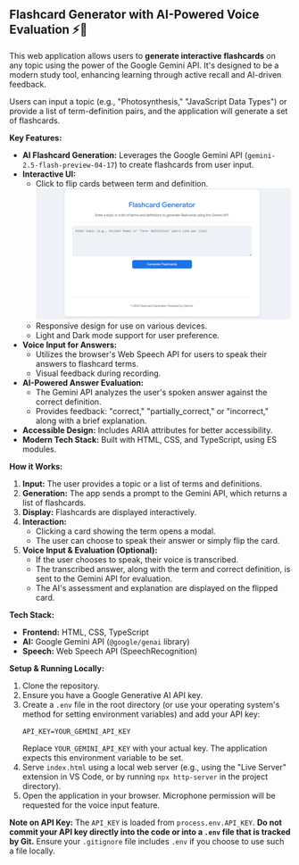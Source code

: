 
## Flashcard Generator with AI-Powered Voice Evaluation ⚡️🧠

This web application allows users to **generate interactive flashcards** on any topic using the power of the Google Gemini API. It's designed to be a modern study tool, enhancing learning through active recall and AI-driven feedback.

Users can input a topic (e.g., "Photosynthesis," "JavaScript Data Types") or provide a list of term-definition pairs, and the application will generate a set of flashcards.

**Key Features:**

*   **AI Flashcard Generation:** Leverages the Google Gemini API (`gemini-2.5-flash-preview-04-17`) to create flashcards from user input.
*   **Interactive UI:**
    *   Click to flip cards between term and definition.
        ![Screenshot of the app homescreen](app-homescreen.png)
    *   Responsive design for use on various devices.
    *   Light and Dark mode support for user preference.
*   **Voice Input for Answers:**
    *   Utilizes the browser's Web Speech API for users to speak their answers to flashcard terms.
    *   Visual feedback during recording.
*   **AI-Powered Answer Evaluation:**
    *   The Gemini API analyzes the user's spoken answer against the correct definition.
    *   Provides feedback: "correct," "partially_correct," or "incorrect," along with a brief explanation.
*   **Accessible Design:** Includes ARIA attributes for better accessibility.
*   **Modern Tech Stack:** Built with HTML, CSS, and TypeScript, using ES modules.

**How it Works:**

1.  **Input:** The user provides a topic or a list of terms and definitions.
2.  **Generation:** The app sends a prompt to the Gemini API, which returns a list of flashcards.
3.  **Display:** Flashcards are displayed interactively.
4.  **Interaction:**
    *   Clicking a card showing the term opens a modal.
    *   The user can choose to speak their answer or simply flip the card.
5.  **Voice Input & Evaluation (Optional):**
    *   If the user chooses to speak, their voice is transcribed.
    *   The transcribed answer, along with the term and correct definition, is sent to the Gemini API for evaluation.
    *   The AI's assessment and explanation are displayed on the flipped card.

**Tech Stack:**

*   **Frontend:** HTML, CSS, TypeScript
*   **AI:** Google Gemini API (`@google/genai` library)
*   **Speech:** Web Speech API (SpeechRecognition)

**Setup & Running Locally:**

1.  Clone the repository.
2.  Ensure you have a Google Generative AI API key.
3.  Create a `.env` file in the root directory (or use your operating system's method for setting environment variables) and add your API key:
    ```
    API_KEY=YOUR_GEMINI_API_KEY
    ```
    Replace `YOUR_GEMINI_API_KEY` with your actual key. The application expects this environment variable to be set.
4.  Serve `index.html` using a local web server (e.g., using the "Live Server" extension in VS Code, or by running `npx http-server` in the project directory).
5.  Open the application in your browser. Microphone permission will be requested for the voice input feature.

**Note on API Key:**
The `API_KEY` is loaded from `process.env.API_KEY`. **Do not commit your API key directly into the code or into a `.env` file that is tracked by Git.** Ensure your `.gitignore` file includes `.env` if you choose to use such a file locally.
